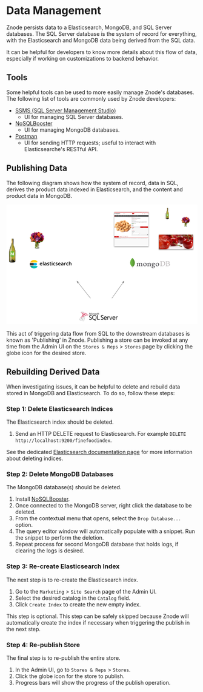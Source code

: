 # Data Management

Znode persists data to a Elasticsearch, MongoDB, and SQL Server databases. The SQL Server database is the system of record for everything, with the Elasticsearch and MongoDB data being derived from the SQL data.

It can be helpful for developers to know more details about this flow of data, especially if working on customizations to backend behavior.

## Tools

Some helpful tools can be used to more easily manage Znode's databases. The following list of tools are commonly used by Znode developers:

* [SSMS (SQL Server Management Studio)](https://docs.microsoft.com/en-us/sql/ssms/sql-server-management-studio-ssms?view=sql-server-2017)
  * UI for managing SQL Server databases.
* [NoSQLBooster](https://nosqlbooster.com/home)
  * UI for managing MongoDB databases.
* [Postman](https://www.getpostman.com/)
  * UI for sending HTTP requests; useful to interact with Elasticsearche's RESTful API.

## Publishing Data

The following diagram shows how the system of record, data in SQL, derives the product data indexed in Elasticsearch, and the content and product data in MongoDB.

![Diagram](_assets/flow.png)

This act of triggering data flow from SQL to the downstream databases is known as 'Publishing' in Znode. Publishing a store can be invoked at any time from the Admin UI on the `Stores & Reps` > `Stores` page by clicking the globe icon for the desired store.

## Rebuilding Derived Data

When investigating issues, it can be helpful to delete and rebuild data stored in MongoDB and Elasticsearch. To do so, follow these steps:

### Step 1: Delete Elasticsearch Indices

The Elasticsearch index should be deleted.

1. Send an HTTP DELETE request to Elasticsearch. For example `DELETE http://localhost:9200/finefoodindex`.

See the dedicated [Elasticsearch documentation page](/docs/data-management/elasticsearch/README.md) for more information about deleting indices.

### Step 2: Delete MongoDB Databases

The MongoDB database(s) should be deleted.

1. Install [NoSQLBooster](https://nosqlbooster.com/home).
1. Once connected to the MongoDB server, right click the database to be deleted.
1. From the contextual menu that opens, select the `Drop Database...` option.
1. The query editor window will automatically populate with a snippet. Run the snippet to perform the deletion.
1. Repeat process for second MongoDB database that holds logs, if clearing the logs is desired.

### Step 3: Re-create Elasticsearch Index

The next step is to re-create the Elasticsearch index.

1. Go to the `Marketing` > `Site Search` page of the Admin UI.
1. Select the desired catalog in the `Catalog` field.
1. Click `Create Index` to create the new empty index.

This step is optional. This step can be safely skipped because Znode will automatically create the index if necessary when triggering the publish in the next step.

### Step 4: Re-publish Store

The final step is to re-publish the entire store.

1. In the Admin UI, go to `Stores & Reps` > `Stores`.
1. Click the globe icon for the store to publish.
1. Progress bars will show the progress of the publish operation.